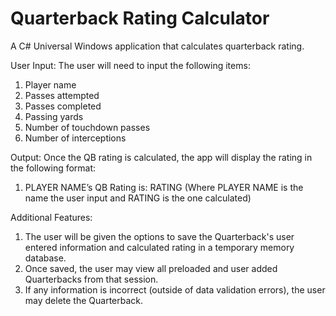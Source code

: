 # Quarterback Rating Calculator

A C# Universal Windows application that calculates quarterback rating.

User Input: 
 The user will need to input the following items:
1. Player name
2. Passes attempted
3. Passes completed
4. Passing yards
5. Number of touchdown passes
6. Number of interceptions

Output: 
 Once the QB rating is calculated, the app will display the rating in the following format:
 1. PLAYER NAME’s QB Rating is: RATING (Where PLAYER NAME is the name the user input and RATING is the one calculated)

Additional Features:
1. The user will be given the options to save the Quarterback's user entered information and calculated rating in a temporary memory database.
2. Once saved, the user may view all preloaded and user added Quarterbacks from that session.
3. If any information is incorrect (outside of data validation errors), the user may delete the Quarterback.
